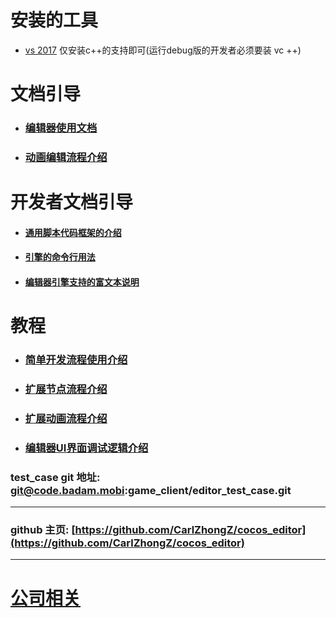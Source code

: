 # 安装的工具
- [vs 2017](https://visualstudio.microsoft.com/zh-hans/downloads) 仅安装c++的支持即可(运行debug版的开发者必须要装 vc ++)

# 文档引导
- ### [编辑器使用文档](http://note.youdao.com/noteshare?id=aff09f42a4f53177171e638c81853204&sub=DC80525D4CE246139538BE3C348C1D29)
- ### [动画编辑流程介绍](http://note.youdao.com/noteshare?id=44f3d48372487ca67bd0fcfde08eef4c&sub=2B420FAC1EE540B98D9B67B1ED1FCE23)

# 开发者文档引导
- #### [通用脚本代码框架的介绍](http://note.youdao.com/noteshare?id=4afd70a75d24b78d9ec04b53c2ceba39&sub=2357D282E45941188AE903BF8F7F106C)
- #### [引擎的命令行用法](http://note.youdao.com/noteshare?id=08565a04cdcba15f30b9ec4788634e67&sub=F4E44D0DE7E84EA6AE256B1A1D1D9505)
- #### [编辑器引擎支持的富文本说明](http://note.youdao.com/noteshare?id=3cdeb65b85f2301d518546d833d766d2&sub=5888524F517049119D3212D98B5C4DFB)


# 教程
- ### [简单开发流程使用介绍](http://note.youdao.com/noteshare?id=2484755250b2b35be7bf3408a7afcfde&sub=33D25E21784C4018A1D75E4B4EAC0920)
- ### [扩展节点流程介绍](http://note.youdao.com/noteshare?id=5648008a31e00edab06b900a6648d294&sub=993B74CEC2AB4FC0AAF0F877C2FD77F5)
- ### [扩展动画流程介绍](http://note.youdao.com/noteshare?id=7bac92fb1635c058690ebd273608b921&sub=F5058679D7EC4E7CBE83371FEE89B51D)
- ### [编辑器UI界面调试逻辑介绍](http://note.youdao.com/noteshare?id=8575b3ef6b2b1e9660998df6706a6df5&sub=83040E5A4AF743EAACAF4831162063D4)

### test_case git 地址: git@code.badam.mobi:game_client/editor_test_case.git

---
### github 主页: [https://github.com/CarlZhongZ/cocos_editor](https://github.com/CarlZhongZ/cocos_editor)

---

# [公司相关](http://note.youdao.com/noteshare?id=d4798279fc84366ebd5972551dc1806f&sub=ED517F0C38BA4C7587C49B24D8B552BA)


